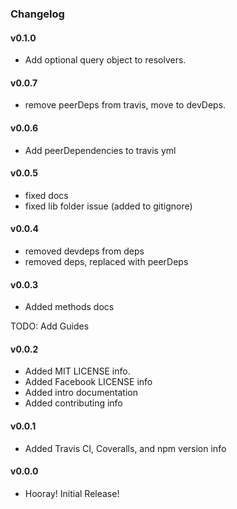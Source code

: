 ### Changelog

#### v0.1.0
- Add optional query object to resolvers.

#### v0.0.7
- remove peerDeps from travis, move to devDeps.

#### v0.0.6
- Add peerDependencies to travis yml

#### v0.0.5

- fixed docs
- fixed lib folder issue (added to gitignore)

#### v0.0.4

- removed devdeps from deps
- removed deps, replaced with peerDeps

#### v0.0.3

- Added methods docs

TODO: Add Guides

#### v0.0.2

- Added MIT LICENSE info.
- Added Facebook LICENSE info
- Added intro documentation
- Added contributing info

#### v0.0.1

- Added Travis CI, Coveralls, and npm version info

#### v0.0.0

- Hooray! Initial Release!